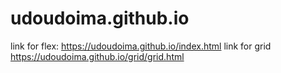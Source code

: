 # udoudoima.github.io
link for flex: https://udoudoima.github.io/index.html
link for grid https://udoudoima.github.io/grid/grid.html
